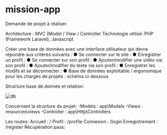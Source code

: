 # mission-app
 Demande de projet à réaliser.
 
 Architecture : MVC (Model / View / Controller
 Technologie utilisé: PHP (Framework Laravel), Javascript
 
 
 Créer une base de données avec une interface utilisateur qui devra répondre
aux critères suivants :
● Se connecter sur le site : 
● Enregistrer un profil :
● Se connecter sur son profil : 
● Ajouter/modifier une vidéo via son profil : 
● Ajouter/modifier du texte via son profil : 
● Enregistrer les modifs et se déconnecter : 
● Base de données exploitable / ergonomique pour les chargés de projets : schéma ci-dessous
 
 Structure base de donnée et relation:
 
![db](https://user-images.githubusercontent.com/121114268/224506649-b5ef5218-ef01-4a70-be5d-fe4d81f5d9a0.svg)

Concernant la structure du projet: 
    -Models : app\Models
    -Views  : resources\views
    -Controller : app\Http\Controllers


Les routes: 
    Accueil        : /
    Profil         : /profile
    Connexion      : /login
    Enregistrement : /register
    Récupération pass:

